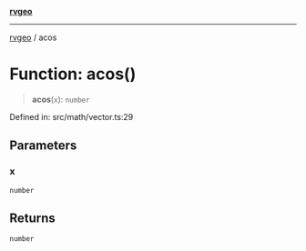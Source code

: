 [**rvgeo**](../README.md)

***

[rvgeo](../globals.md) / acos

# Function: acos()

> **acos**(`x`): `number`

Defined in: src/math/vector.ts:29

## Parameters

### x

`number`

## Returns

`number`
